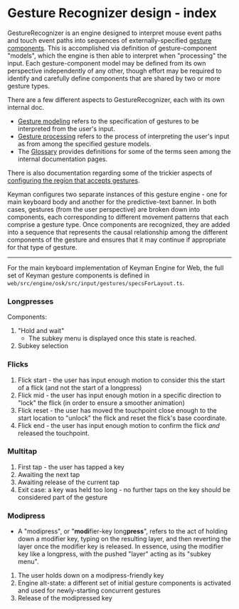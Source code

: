 # Gesture Recognizer design - index

GestureRecognizer is an engine designed to interpret mouse event paths and touch event paths into sequences of externally-specified [gesture components](./glossary.md).  This is accomplished via definition of gesture-component "models", which the engine is then able to interpret when "processing" the input.  Each gesture-component model may be defined from its own perspective independently of any other, though effort may be required to identify and carefully define components that are shared by two or more gesture types.

There are a few different aspects to GestureRecognizer, each with its own internal doc.

- [Gesture modeling](./gesture-modeling.md) refers to the specification of gestures to be interpreted from the user's input.
- [Gesture processing](./gesture-processing.md) refers to the process of interpreting the user's input as from among the specified gesture models.
- The [Glossary](./glossary.md) provides definitions for some of the terms seen among the internal documentation pages.

There is also documentation regarding some of the trickier aspects of [configuring the region that accepts gestures](./recognizer-configuration.md).

Keyman configures two separate instances of this gesture engine - one for main keyboard body and another for the predictive-text banner.  In both cases, gestures (from the user perspective) are broken down into components, each corresponding to different movement patterns that each comprise a gesture type.  Once components are recognized, they are added into a sequence that represents the causal relationship among the different components of the gesture and ensures that it may continue if appropriate for that type of gesture.

----

For the main keyboard implementation of Keyman Engine for Web, the full set of Keyman gesture components is defined in `web/src/engine/osk/src/input/gestures/specsForLayout.ts`.

### Longpresses

Components:
1. "Hold and wait"
    - The subkey menu is displayed once this state is reached.
2. Subkey selection

### Flicks
1. Flick start - the user has input enough motion to consider this the start of a flick (and not the start of a longpress)
2. Flick mid - the user has input enough motion in a specific direction to "lock" the flick (in order to ensure a smoother animation)
3. Flick reset - the user has moved the touchpoint close enough to the start location to "unlock" the flick and reset the flick's base coordinate.
4. Flick end - the user has input enough motion to confirm the flick _and_ released the touchpoint.

### Multitap
1. First tap - the user has tapped a key
2. Awaiting the next tap
3. Awaiting release of the current tap
4. Exit case:  a key was held too long - no further taps on the key should be considered part of the gesture

### Modipress
- A "modipress", or "**modi**fier-key long**press**", refers to the act of holding down a modifier key, typing on the resulting layer, and then reverting the layer once the modifier key is released.  In essence, using the modifier key like a longpress, with the pushed "layer" acting as its "subkey menu".

1. The user holds down on a modipress-friendly key
2. Engine alt-state:  a different set of initial gesture components is activated and used for newly-starting concurrent gestures
3. Release of the modipressed key